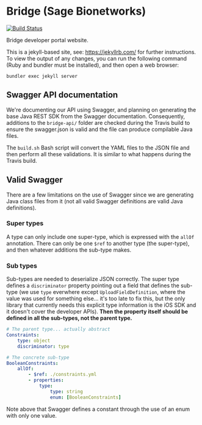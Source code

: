 Bridge (Sage Bionetworks)
=========================================

[![Build Status](https://travis-ci.org/Sage-Bionetworks/BridgeDocs.svg?branch=release)](https://travis-ci.org/Sage-Bionetworks/BridgeDocs)

Bridge developer portal website.

This is a jekyll-based site, see: https://jekyllrb.com/ for further instructions. To view the output of any changes, you can run the following command (Ruby and bundler must be installed), and then open a web browser:

```
bundler exec jekyll server
```

## Swagger API documentation

We're documenting our API using Swagger, and planning on generating the base Java REST SDK from the 
Swagger documentation. Consequently, additions to the `bridge-api/` folder are checked during the 
Travis build to ensure the swagger.json is valid and the file can produce compilable Java files.

The `build.sh` Bash script will convert the YAML files to the JSON file and then perform all these 
validations. It is similar to what happens during the Travis build.

## Valid Swagger

There are a few limitations on the use of Swagger since we are generating Java class files from it (not all valid Swagger definitions are valid Java definitions).

### Super types

A type can only include one super-type, which is expressed with the `allOf` annotation. There can only be one `$ref` to another type (the super-type), and then whatever additions the sub-type makes.

### Sub types

Sub-types are needed to deserialize JSON correctly. The super type defines a `discriminator` property pointing out a field that defines the sub-type (we use `type` everwhere except `UploadFieldDefinition`, where the value was used for something else... it's too late to fix this, but the only library that currently needs this explicit type information is the iOS SDK and it doesn't cover the developer APIs). **Then the property itself should be defined in all the sub-types, not the parent type.**

```yml
# The parent type... actually abstract
Constraints:
    type: object
    discriminator: type

# The concrete sub-type
BooleanConstraints:
    allOf:
        - $ref: ./constraints.yml
        - properties:
            type:
                type: string
                enum: [BooleanConstraints]
```

Note above that Swagger defines a constant through the use of an enum with only one value.
